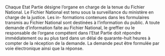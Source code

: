 Chaque Etat Partie désigne l’organe en charge de la tenue du Fichier National.
Le Fichier National est tenu sous la surveillance du ministère en charge de la justice. Les in-
formations contenues dans les formulaires transmis au Fichier National sont destinées à
l’information du public.
A toute demande d’information faite au Fichier National, le greffier ou le responsable de
l’organe compétent dans l’Etat Partie doit répondre immédiatement ou au plus tard dans un
délai de quarante-huit heures à compter de la réception de la demande. La demande peut être
formulée par voie électronique ainsi que la réponse.